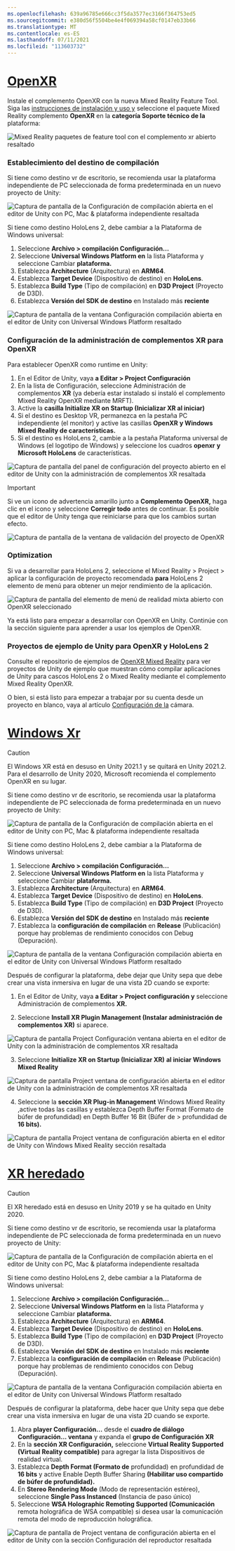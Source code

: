 ```yaml
---
ms.openlocfilehash: 639a96785e666cc3f5da3577ec3166f364753ed5
ms.sourcegitcommit: e380d56f5504be4e4f069394a58cf0147eb33b66
ms.translationtype: MT
ms.contentlocale: es-ES
ms.lasthandoff: 07/11/2021
ms.locfileid: "113603732"
---
```

# <a name="openxr"></a>[OpenXR](#tab/openxr)

Instale el complemento OpenXR con la nueva Mixed Reality Feature Tool. Siga las [instrucciones de instalación y uso y](../../welcome-to-mr-feature-tool.md) seleccione el paquete Mixed Reality complemento **OpenXR** en la **categoría Soporte técnico de la** plataforma:

![Mixed Reality paquetes de feature tool con el complemento xr abierto resaltado](../../images/feature-tool-openxr.png)

### <a name="setting-your-build-target"></a>Establecimiento del destino de compilación

Si tiene como destino vr de escritorio, se recomienda usar la plataforma independiente de PC seleccionada de forma predeterminada en un nuevo proyecto de Unity:

![Captura de pantalla de la Configuración de compilación abierta en el editor de Unity con PC, Mac & plataforma independiente resaltada](../../images/wmr-config-img-3.png)

Si tiene como destino HoloLens 2, debe cambiar a la Plataforma de Windows universal:

1. Seleccione **Archivo > compilación Configuración...**
2. Seleccione **Universal Windows Platform en** la lista Plataforma y seleccione Cambiar **plataforma.**
3. Establezca **Architecture** (Arquitectura) en **ARM64**.
4. Establezca **Target Device** (Dispositivo de destino) en **HoloLens**.
5. Establezca **Build Type** (Tipo de compilación) en **D3D Project** (Proyecto de D3D).
6. Establezca **Versión del SDK de destino** en Instalado más **reciente**

![Captura de pantalla de la ventana Configuración compilación abierta en el editor de Unity con Universal Windows Platform resaltado](../../images/wmr-config-img-4.png)

### <a name="configuring-xr-plugin-management-for-openxr"></a>Configuración de la administración de complementos XR para OpenXR

Para establecer OpenXR como runtime en Unity:

1. En el Editor de Unity, vaya **a Editar > Project Configuración**
2. En la lista de Configuración, seleccione Administración de complementos **XR** (ya debería estar instalado si instaló el complemento Mixed Reality OpenXR mediante MRFT).
3. Active la **casilla Initialize XR on Startup (Inicializar XR al iniciar)**
4. Si el destino es Desktop VR, permanezca en la pestaña PC independiente (el monitor) y active las casillas **OpenXR** **y Windows Mixed Reality de características.**
5. Si el destino es HoloLens 2, cambie a la pestaña Plataforma universal de Windows (el logotipo de Windows) y seleccione los cuadros **openxr** **y Microsoft HoloLens** de características.

![Captura de pantalla del panel de configuración del proyecto abierto en el editor de Unity con la administración de complementos XR resaltada](../../images/openxr-img-05.png)

> [!IMPORTANT]
> Si ve un icono de advertencia amarillo junto a **Complemento OpenXR,** haga clic en el icono y seleccione **Corregir todo** antes de continuar. Es posible que el editor de Unity tenga que reiniciarse para que los cambios surtan efecto.

![Captura de pantalla de la ventana de validación del proyecto de OpenXR](../../images/openxr-img-06.png)

### <a name="optimization"></a>Optimization

Si va a desarrollar para HoloLens 2, seleccione el Mixed Reality > Project > aplicar la configuración de proyecto recomendada **para** HoloLens 2 elemento de menú para obtener un mejor rendimiento de la aplicación.

![Captura de pantalla del elemento de menú de realidad mixta abierto con OpenXR seleccionado](../../images/openxr-img-08.png)

Ya está listo para empezar a desarrollar con OpenXR en Unity.  Continúe con la sección siguiente para aprender a usar los ejemplos de OpenXR.

### <a name="unity-sample-projects-for-openxr-and-hololens-2"></a>Proyectos de ejemplo de Unity para OpenXR y HoloLens 2

Consulte el repositorio de ejemplos de [OpenXR Mixed Reality](https://github.com/microsoft/OpenXR-Unity-MixedReality-Samples) para ver proyectos de Unity de ejemplo que muestran cómo compilar aplicaciones de Unity para cascos HoloLens 2 o Mixed Reality mediante el complemento Mixed Reality OpenXR.

O bien, si está listo para empezar a trabajar por su cuenta desde un proyecto en blanco, vaya al artículo [Configuración de la](../../camera-in-unity.md) cámara.

# <a name="windows-xr"></a>[Windows Xr](#tab/windowsxr)

> [!CAUTION]
> El Windows XR está en desuso en Unity 2021.1 y se quitará en Unity 2021.2.  Para el desarrollo de Unity 2020, Microsoft recomienda el complemento OpenXR en su lugar.

Si tiene como destino vr de escritorio, se recomienda usar la plataforma independiente de PC seleccionada de forma predeterminada en un nuevo proyecto de Unity:

![Captura de pantalla de la Configuración de compilación abierta en el editor de Unity con PC, Mac & plataforma independiente resaltada](../../images/wmr-config-img-3.png)

Si tiene como destino HoloLens 2, debe cambiar a la Plataforma de Windows universal:

1.  Seleccione **Archivo > compilación Configuración...**
2.  Seleccione **Universal Windows Platform en** la lista Plataforma y seleccione Cambiar **plataforma.**
3.  Establezca **Architecture** (Arquitectura) en **ARM64**.
4.  Establezca **Target Device** (Dispositivo de destino) en **HoloLens**.
5.  Establezca **Build Type** (Tipo de compilación) en **D3D Project** (Proyecto de D3D).
6.  Establezca **Versión del SDK de destino** en Instalado más **reciente**
7.  Establezca la **configuración de compilación** en **Release** (Publicación) porque hay problemas de rendimiento conocidos con Debug (Depuración).

![Captura de pantalla de la ventana Configuración compilación abierta en el editor de Unity con Universal Windows Platform resaltado](../../images/wmr-config-img-4.png)

Después de configurar la plataforma, debe dejar [](../../../../design/app-views.md) que Unity sepa que debe crear una vista inmersiva en lugar de una vista 2D cuando se exporte:

1. En el Editor de Unity, vaya **a Editar > Project configuración y** seleccione Administración de complementos **XR.**

2. Seleccione **Install XR Plugin Management (Instalar administración de complementos XR)** si aparece.

![Captura de pantalla Project Configuración ventana abierta en el editor de Unity con la administración de complementos XR resaltada](../../images/wmr-config-img-5.png)

3. Seleccione **Initialize XR on Startup (Inicializar XR)** **al iniciar Windows Mixed Reality**

![Captura de pantalla Project ventana de configuración abierta en el editor de Unity con la administración de complementos XR resaltada](../../images/wmr-config-img-7.png)

4. Seleccione la **sección XR Plug-in Management** Windows Mixed Reality ,active todas las casillas y establezca Depth Buffer Format (Formato de búfer de profundidad) en Depth Buffer 16 Bit (Búfer de  >   profundidad de  **16 bits).**

![Captura de pantalla Project ventana de configuración abierta en el editor de Unity con Windows Mixed Reality sección resaltada](../../images/wmr-config-img-8.png)

# <a name="legacy-xr"></a>[XR heredado](#tab/legacy)

> [!CAUTION]
> El XR heredado está en desuso en Unity 2019 y se ha quitado en Unity 2020.

Si tiene como destino vr de escritorio, se recomienda usar la plataforma independiente de PC seleccionada de forma predeterminada en un nuevo proyecto de Unity:

![Captura de pantalla de la Configuración de compilación abierta en el editor de Unity con PC, Mac & plataforma independiente resaltada](../../images/wmr-config-img-3.png)

Si tiene como destino HoloLens 2, debe cambiar a la Plataforma de Windows universal:

1.  Seleccione **Archivo > compilación Configuración...**
2.  Seleccione **Universal Windows Platform en** la lista Plataforma y seleccione Cambiar **plataforma.**
3.  Establezca **Architecture** (Arquitectura) en **ARM64**.
4.  Establezca **Target Device** (Dispositivo de destino) en **HoloLens**.
5.  Establezca **Build Type** (Tipo de compilación) en **D3D Project** (Proyecto de D3D).
6.  Establezca **Versión del SDK de destino** en Instalado más **reciente**
7.  Establezca la **configuración de compilación** en **Release** (Publicación) porque hay problemas de rendimiento conocidos con Debug (Depuración).

![Captura de pantalla de la ventana Configuración compilación abierta en el editor de Unity con Universal Windows Platform resaltado](../../images/wmr-config-img-4.png)

Después de configurar la plataforma, debe hacer [](../../../../design/app-views.md) que Unity sepa que debe crear una vista inmersiva en lugar de una vista 2D cuando se exporte.

1. Abra **player Configuración...** desde el **cuadro de diálogo Configuración... ventana** y expanda el **grupo de Configuración XR**
2. En la **sección XR Configuración,** seleccione **Virtual Reality Supported (Virtual Reality compatible)** para agregar la lista Dispositivos de realidad virtual.
3. Establezca **Depth Format (Formato de** profundidad) en profundidad de **16 bits** y active Enable Depth Buffer Sharing **(Habilitar uso compartido de búfer de profundidad).**
4. En **Stereo Rendering Mode** (Modo de representación estéreo), seleccione **Single Pass Instanced** (Instancia de paso único)
5. Seleccione **WSA Holographic Remoting Supported (Comunicación** remota holográfica de WSA compatible) si desea usar la comunicación remota del modo de reproducción holográfica.

![Captura de pantalla de Project ventana de configuración abierta en el editor de Unity con la sección Configuración del reproductor resaltada](../../images/wmr-config-img-9.png)
